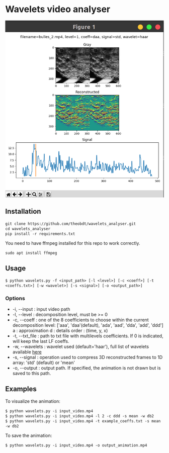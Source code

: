 # Wavelets video analyser
![example](figures/img1.png)

## Installation

```
git clone https://github.com/theobdt/wavelets_analyser.git
cd wavelets_analyser
pip install -r requirements.txt
```
You need to have ffmpeg installed for this repo to work correctly.
```
sudo apt install ffmpeg
```

## Usage 
```
$ python wavelets.py -f <input_path> [-l <level>] [-c <coeff>] [-t <coeffs.txt>] [-w <wavelet>] [-s <signal>] [-o <output_path>]
```

### Options

* -i, --input : input video path
* -l, --level : decomposition level, must be >= 0
* -c, --coeff : one of the 8 coefficients to choose within the current decomposition level: ['aaa', 'daa'(default), 'ada', 'aad', 'dda', 'add', 'ddd']
    a : approximation
    d : details
    order : (time, y, x) 
* -t, --txt_file : path to txt file with multilevels coefficients. If 0 is indicated, will keep the last LF coeffs.
* -w, --wavelets : wavelet used (default='haar'), full list of wavelets available [here](https://pywavelets.readthedocs.io/en/latest/ref/wavelets.html)
* -s, --signal : operation used to compress 3D reconstructed frames to 1D array: 'std' (default) or 'mean'
* -o, --output : output path. If specified, the animation is not drawn but is saved to this path.

## Examples
To visualize the animation:
```
$ python wavelets.py -i input_video.mp4
$ python wavelets.py -i input_video.mp4 -l 2 -c ddd -s mean -w db2
$ python wavelets.py -i input_video.mp4 -t example_coeffs.txt -s mean -w db2
```

To save the animation:
```
$ python wavelets.py -i input_video.mp4 -o output_animation.mp4
```
